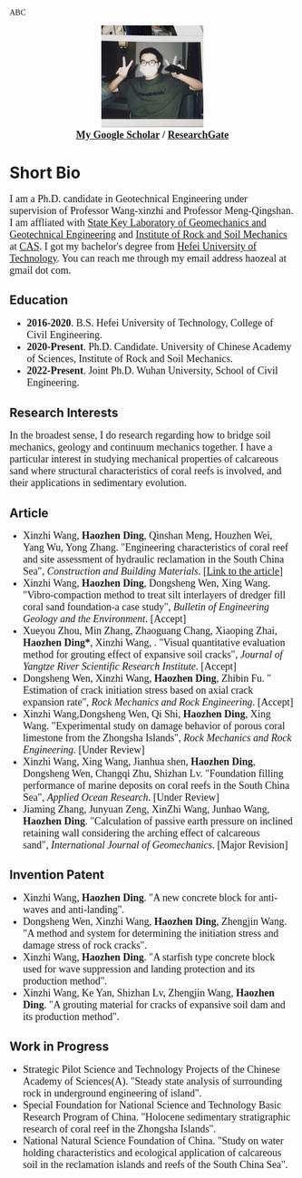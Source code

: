 <font face="Times New Roman">ABC</font>

<head>
		<meta charset="utf-8">
	</head>
<body>
		<div align="center">
			<img src="头像.jpg" height="180px" width="180px "/>
        <br><strong><font face="Segoe UI Semibold" size="4"><a href="https://scholar.google.com/citations?user=_UgQOOIAAAAJ&hl=zh-CN/">My Google Scholar</a> / <a href="https://www.researchgate.net/profile/Haozhen-Ding-2/">ResearchGate</a></font></strong><br>
		</div>
</body> 
<h1>Short Bio</h1>
<p><font face="Segoe UI Semibold" size="4">I am a Ph.D. candidate in Geotechnical Engineering under supervision of Professor Wang-xinzhi and Professor Meng-Qingshan. I am affliated with <a href="http://www.sklgme.org/">State Key Laboratory of Geomechanics and Geotechnical Engineering</a> and <a href="http://www.whrsm.ac.cn/">Institute of Rock and Soil Mechanics</a> at <a href="http://www.cas.ac.cn/">CAS</a>. I got my bachelor's degree from <a href="https://www.hfut.edu.cn/">Hefei University of Technology</a>. You can reach me through my email address haozeal at gmail dot com.</font></p>
<h2><strong>Education</strong></h2>
<font face="Segoe UI Semibold" size="4">
<ul><li><b>2016-2020</b>. B.S. Hefei University of Technology, College of Civil Engineering.</li>
<li><b>2020-Present</b>. Ph.D. Candidate. University of Chinese Academy of Sciences, Institute of Rock and Soil Mechanics.</li>
<li><b>2022-Present</b>. Joint Ph.D. Wuhan University, School of Civil Engineering.</li></ul>
</font>

<h2><strong>Research Interests</strong></h2>
<p><font face="Segoe UI Semibold" size="4">In the broadest sense, I do research regarding how to bridge soil mechanics, geology and continuum mechanics together. I have a particular interest in studying mechanical properties of calcareous sand where structural characteristics of coral reefs is involved, and their applications in sedimentary evolution.&nbsp;</font></p>

<h2><strong>Article</strong></h2>
<font face="Segoe UI Semibold" size="4">
<ul><li>Xinzhi Wang, <b>Haozhen Ding</b>, Qinshan Meng, Houzhen Wei, Yang Wu, Yong Zhang. "Engineering characteristics of coral reef and site assessment of hydraulic reclamation in the South China Sea",&nbsp;<em>Construction and Building Materials</em>. [<a href="https://www.sciencedirect.com/science/article/abs/pii/S0950061821020225">Link to the article</a>]</li> 
<li>Xinzhi Wang, <b>Haozhen Ding</b>, Dongsheng Wen, Xing Wang. "Vibro-compaction method to treat silt interlayers of dredger fill coral sand foundation-a case study",&nbsp;<em>Bulletin of Engineering Geology and the Environment</em>. [Accept] </li>
<li>Xueyou Zhou, Min Zhang, Zhaoguang Chang, Xiaoping Zhai, <b>Haozhen Ding*</b>, Xinzhi Wang, . "Visual quantitative evaluation method for grouting 
effect of expansive soil cracks",&nbsp;<em>Journal of Yangtze River Scientific Research Institute</em>. [Accept] </li>
<li>Dongsheng Wen, Xinzhi Wang, <b>Haozhen Ding</b>, Zhibin Fu. " Estimation of crack initiation stress based on axial crack expansion rate",&nbsp;<em>Rock Mechanics and Rock Engineering</em>. [Accept]</li>
<li>Xinzhi Wang,Dongsheng Wen, Qi Shi, <b>Haozhen Ding</b>, Xing Wang. "Experimental study on damage behavior of porous coral limestone from the Zhongsha Islands",&nbsp;<em>Rock Mechanics and Rock Engineering</em>. [Under Review]</li>
<li>Xinzhi Wang, Xing Wang, Jianhua shen, <b>Haozhen Ding</b>, Dongsheng Wen, Changqi Zhu, Shizhan Lv. "Foundation filling performance of marine deposits on coral reefs in the South China Sea",&nbsp;<em>Applied Ocean Research</em>. [Under Review] </li>
<li>Jiaming Zhang, Junyuan Zeng, XinZhi Wang, Junhao Wang, <b>Haozhen Ding</b>. "Calculation of passive earth pressure on inclined retaining wall considering the arching effect of calcareous sand",&nbsp;<em>International Journal of Geomechanics</em>. [Major Revision]</li>
</font>
	
</ul><h2><strong>Invention Patent</strong></h2> 
<font face="Segoe UI Semibold" size="4">
<ul><li>Xinzhi Wang,&nbsp;<b>Haozhen Ding</b>. "A new concrete block for anti-waves and anti-landing".&nbsp;</li>
<li>Dongsheng Wen, Xinzhi Wang,&nbsp;<b>Haozhen Ding</b>, Zhengjin Wang. "A method and system for determining the initiation stress and damage stress of rock cracks".&nbsp;</li>
<li>Xinzhi Wang,&nbsp;<b>Haozhen Ding</b>. "A starfish type concrete block used for wave suppression and landing protection and its production method".&nbsp;</li>
<li>Xinzhi Wang, Ke Yan, Shizhan Lv, Zhengjin Wang,&nbsp;<b>Haozhen Ding</b>. "A grouting material for cracks of expansive soil dam and its production method".&nbsp;</li>
</font>	
	
</ul><h2><strong>Work in Progress</strong></h2>
<font face="Segoe UI Semibold" size="4">
<ul><li>Strategic Pilot Science and Technology Projects of the Chinese Academy of Sciences(A). "Steady state analysis of surrounding rock in underground engineering of island".&nbsp;</li>
<li>Special Foundation for National Science and Technology Basic Research Program of China. "Holocene sedimentary stratigraphic research of coral reef in the Zhongsha Islands".&nbsp;</li>
<li>National Natural Science Foundation of China. "Study on water holding characteristics and ecological application of calcareous soil in the reclamation islands and reefs of the South China Sea".&nbsp;</li>
</font>
    

